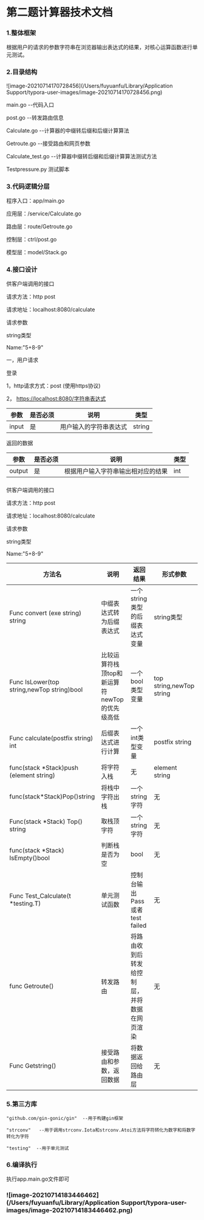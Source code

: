 # 第二题计算器技术文档

### 1.整体框架

根据用户的请求的参数字符串在浏览器输出表达式的结果，对核心运算函数进行单元测试。

### 2.目录结构

![image-20210714170728456](/Users/fuyuanfu/Library/Application Support/typora-user-images/image-20210714170728456.png)

main.go  --代码入口

post.go --转发路由信息

Calculate.go --计算器的中缀转后缀和后缀计算算法

Getroute.go --接受路由和网页参数

Calculate_test.go --计算器中缀转后缀和后缀计算算法测试方法

Testpressure.py 测试脚本

### 3.代码逻辑分层

程序入口：app/main.go

应用层：/service/Calculate.go

路由层：route/Getroute.go

控制层：ctrl/post.go

模型层：model/Stack.go



### 4.接口设计

供客户端调用的接口

请求方法：http post

请求地址：localhost:8080/calculate

请求参数

string类型

Name:"5+8-9"

一，用户请求

 

登录

 

1，http请求方式：post (使用https协议)

2，  [https://localhost:8080/字符串表达式](https://localhost:8080/表达式)

| 参数  | 是否必须 | 说明                   | 类型   |
| ----- | -------- | ---------------------- | ------ |
| input | 是       | 用户输入的字符串表达式 | string |

 

返回的数据

| 参数   | 是否必须 | 说明                               | 类型 |
| ------ | -------- | ---------------------------------- | ---- |
| output | 是       | 根据用户输入字符串输出相对应的结果 | int  |

### 

供客户端调用的接口

请求方法：http post

请求地址：localhost:8080/calculate

请求参数

string类型

Name:"5+8-9" 





| 方法名                                     | 说明                                          | 返回结果                                     | 形式参数                 |
| ------------------------------------------ | --------------------------------------------- | -------------------------------------------- | ------------------------ |
| Func convert (exe string) string           | 中缀表达式转为后缀表达式                      | 一个string类型的后缀表达式变量               | string类型               |
| Func IsLower(top string,newTop string)bool | 比较运算符栈顶top和新运算符newTop的优先级高低 | 一个bool类型变量                             | top string,newTop string |
| Func calculate(postfix string) int         | 后缀表达式进行计算                            | 一个int类型变量                              | postfix string           |
| func(stack *Stack)push (element string)    | 将字符入栈                                    | 无                                           | element string           |
| func(stack*Stack)Pop()string               | 将栈中字符出栈                                | 一个string 字符                              | 无                       |
| Func(stack *Stack) Top() string            | 取栈顶字符                                    | 一个string字符                               | 无                       |
| func(stack *Stack) IsEmpty()bool           | 判断栈是否为空                                | bool                                         | 无                       |
| Func Test_Calculate(t *testing.T)          | 单元测试函数                                  | 控制台输出Pass或者test failed                | 无                       |
| func Getroute()                            | 转发路由                                      | 将路由收到后转发给控制层，并将数据在网页渲染 | 无                       |
| Func Getstring()                           | 接受路由和参数，返回数据                      | 将数据返回给路由层                           | 无                       |

 

 



### 5.第三方库

```
"github.com/gin-gonic/gin"  --用于构建gin框架
```

```
"strconv"   --用于调用strconv.Iota和strconv.Atoi方法将字符转化为数字和将数字转化为字符
```

```
"testing"  --用于单元测试
```

### 6.编译执行

执行app.main.go文件即可

### ![image-20210714183446462](/Users/fuyuanfu/Library/Application Support/typora-user-images/image-20210714183446462.png)

